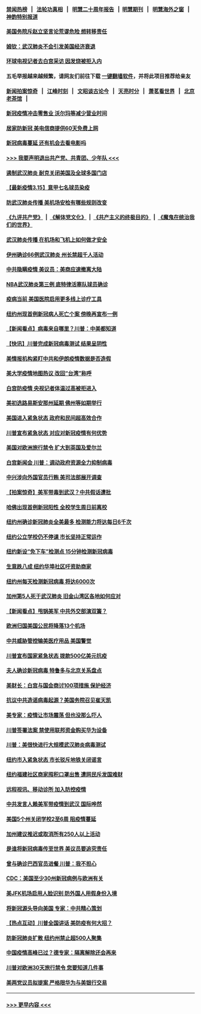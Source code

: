 #### [禁闻热榜](热点新闻.md?=0)  &nbsp;&nbsp;|&nbsp;&nbsp; [法轮功真相](https://github.com/gfw-breaker/truth/blob/master/README.md?=0) &nbsp;&nbsp;|&nbsp;&nbsp; [明慧二十周年报告](https://github.com/gfw-breaker/mh-reports/blob/master/README.md?=0) &nbsp;&nbsp;|&nbsp;&nbsp;[明慧期刊](https://github.com/gfw-breaker/mh-qikan) &nbsp;&nbsp;|&nbsp;&nbsp; [明慧海外之窗](https://github.com/gfw-breaker/mh-news/blob/master/README.md?=0) &nbsp;&nbsp;|&nbsp;&nbsp; [神韵特别报道](https://github.com/gfw-breaker/mh-news/blob/master/shenyun.md?=0)
#### [美国务院斥赵立坚言论荒谬危险 想转移责任](../pages/nsc412/n11942518.md?t=03160431) 
#### [姆钦：武汉肺炎不会引发美国经济衰退](../pages/nsc412/n11942530.md?t=03160431) 
#### [环球电视记者去白宫采访 因发烧被拒入内](../pages/nsc412/n11942516.md?t=03160431) 
#### 五毛举报越来越频繁，请网友们前往下载 [一键翻墙软件](https://github.com/gfw-breaker/ssr-accounts)，并将此项目推荐给亲友
#### [新闻拍案惊奇](https://github.com/gfw-breaker/banned-news/blob/master/pages/link4.md) &nbsp;&nbsp;|&nbsp;&nbsp; [江峰时刻](https://github.com/gfw-breaker/banned-news/blob/master/pages/link4.md) &nbsp;&nbsp;|&nbsp;&nbsp; [文昭谈古论今](https://github.com/gfw-breaker/banned-news/blob/master/pages/link4.md) &nbsp;&nbsp;|&nbsp;&nbsp; [天亮时分](https://github.com/gfw-breaker/banned-news/blob/master/pages/link4.md) &nbsp;&nbsp;|&nbsp;&nbsp; [萧茗看世界](https://github.com/gfw-breaker/banned-news/blob/master/pages/link4.md) &nbsp;&nbsp;|&nbsp;&nbsp; [北京老茶馆](https://github.com/gfw-breaker/banned-news/blob/master/pages/link4.md) &nbsp;&nbsp;|&nbsp;&nbsp; 
#### [新冠疫情冲击零售业 沃尔玛等减少营业时间](../pages/nsc412/n11942454.md?t=03160431) 
#### [居家防新冠 美电信商提供60天免费上网](../pages/nsc412/n11942457.md?t=03160431) 
#### [新冠病毒蔓延 还有机会去看电影吗](../pages/nsc412/n11942385.md?t=03160431) 
#### [>>> 我要声明退出共产党、共青团、少年队 <<<](https://github.com/begood0513/goodnews/blob/master/quit/letter.md) 
#### [遏制武汉肺炎 耐克关闭美国及全球多国门店](../pages/nsc412/n11942366.md?t=03160431) 
#### [【最新疫情3.15】意甲七名球员染疫](../pages/nsc412/n11940988.md?t=03160431) 
#### [防武汉肺炎传播 美机场安检有哪些规则改变](../pages/nsc412/n11939497.md?t=03160431) 
#### [《九评共产党》](https://github.com/begood0513/9ping.md/blob/master/README.md) &nbsp;|&nbsp; [《解体党文化》](../../../../jtdwh.md/blob/master/README.md)  &nbsp;|&nbsp; [《共产主义的终极目的》](../../../../gczydzjmd.md/blob/master/README.md) &nbsp;|&nbsp; [《魔鬼在统治我们的世界》](../../../../mgztzwmdsj.md/blob/master/README.md) 
#### [武汉肺炎传播 在机场和飞机上如何做才安全](../pages/nsc412/n11928171.md?t=03160431) 
#### [伊州确诊66例武汉肺炎 州长禁超千人活动](../pages/nsc412/n11941564.md?t=03160431) 
#### [中共隐瞒疫情 美议员：美商应速撤离大陆](../pages/nsc412/n11941407.md?t=03160431) 
#### [NBA武汉肺炎第三例 底特律活塞队球员确诊](../pages/nsc412/n11941282.md?t=03160431) 
#### [疫病当前 美国医院启用更多线上诊疗工具](../pages/nsc412/n11941300.md?t=03160431) 
#### [纽约州现首例新冠病人死亡个案  傍晚再宣布一例](../pages/nsc412/n11941340.md?t=03160431) 
#### [【新闻看点】病毒来自哪里？川普：中美都知道](../pages/nsc412/n11940769.md?t=03160431) 
#### [【快讯】川普完成新冠病毒测试 结果呈阴性](../pages/nsc412/n11941045.md?t=03160431) 
#### [美情报机构紧盯中共和伊朗疫情数据是否造假](../pages/nsc412/n11940875.md?t=03160431) 
#### [美大学疫情地图热议 改回“台湾”称呼](../pages/nsc412/n11940365.md?t=03160431) 
#### [白宫防疫情 央视记者体温过高被拒进入](../pages/nsc412/n11940841.md?t=03160431) 
#### [美初选路易斯安那州延期 佛州等如期举行](../pages/nsc412/n11940614.md?t=03160431) 
#### [美国进入紧急状态 政府和民间超高效合作](../pages/nsc412/n11940720.md?t=03160431) 
#### [川普宣布紧急状态 对应对新冠疫情有何优势](../pages/nsc412/n11940632.md?t=03160431) 
#### [美国对欧洲旅行禁令 扩大到英国及爱尔兰](../pages/nsc412/n11940647.md?t=03160431) 
#### [白宫新闻会 川普：调动政府资源全力抑制病毒](../pages/nsc412/n11940558.md?t=03160431) 
#### [中兴涉向外国官员行贿 美司法部展开调查](../pages/nsc412/n11940378.md?t=03160431) 
#### [【拍案惊奇】美军带毒到武汉？中共假话遭批](../pages/nsc412/n11939240.md?t=03160431) 
#### [哈佛出现首例新冠阳性  全校学生周日前离校](../pages/nsc412/n11939759.md?t=03160431) 
#### [纽约州确诊新冠肺炎全美最多  检测能力将达每日6千次](../pages/nsc412/n11939581.md?t=03160431) 
#### [纽约公立学校仍不停课 市长坚持正常运作](../pages/nsc412/n11939557.md?t=03160431) 
#### [纽约新设“免下车”检测点  15分钟检测新冠病毒](../pages/nsc412/n11939513.md?t=03160431) 
#### [生意跌八成  纽约华埠社区吁资助商家](../pages/nsc412/n11939562.md?t=03160431) 
#### [纽约州每天检测新冠病毒  将达6000次](../pages/nsc412/n11939510.md?t=03160431) 
#### [加州第5人死于武汉肺炎 旧金山湾区各地如何应对](../pages/nsc412/n11939263.md?t=03160431) 
#### [【新闻看点】甩锅美军 中共外交部演双簧？](../pages/nsc412/n11938828.md?t=03160431) 
#### [欧洲归国美国公民将降落13个机场](../pages/nsc412/n11939026.md?t=03160431) 
#### [中共威胁管控输美医疗用品 美国警觉](../pages/nsc412/n11938602.md?t=03160431) 
#### [川普宣布国家紧急状态 拨款500亿美元抗疫](../pages/nsc412/n11939032.md?t=03160431) 
#### [夫人确诊新冠病毒 特鲁多与北京关系盘点](../pages/nsc412/n11938748.md?t=03160431) 
#### [美财长：白宫与国会商讨100项措施 保护经济](../pages/nsc412/n11938829.md?t=03160431) 
#### [抗议中共造谣病毒起源？美国务院召见崔天凯](../pages/nsc412/n11938747.md?t=03160431) 
#### [美专家：疫情让市场震荡 但也没那么吓人](../pages/nsc412/n11938573.md?t=03160431) 
#### [川普签署法案 禁使用联邦资金购买华为设备](../pages/nsc412/n11938279.md?t=03160431) 
#### [川普：美很快进行大规模武汉肺炎病毒测试](../pages/nsc412/n11938523.md?t=03160431) 
#### [纽约市入紧急状态  市长驳斥地铁关闭谣言](../pages/nsc412/n11937384.md?t=03160431) 
#### [纽约福建社区商家囤积口罩出售 遭网民斥发国难财](../pages/nsc412/n11937354.md?t=03160431) 
#### [远程视讯、移动诊所  加入防控疫情](../pages/nsc412/n11937370.md?t=03160431) 
#### [中共发言人赖美军带疫情到武汉 国际哗然](../pages/nsc412/n11936484.md?t=03160431) 
#### [美国5个州关闭学校2至6周 阻疫情蔓延](../pages/nsc412/n11937190.md?t=03160431) 
#### [加州建议推迟或取消所有250人以上活动](../pages/nsc412/n11937373.md?t=03160431) 
#### [是谁将新冠病毒传至世界 美议员要追究责任](../pages/nsc412/n11936827.md?t=03160431) 
#### [曾与确诊巴西官员进餐 川普：我不担心](../pages/nsc412/n11936958.md?t=03160431) 
#### [CDC：美国至少30州新冠病例与欧洲有关](../pages/nsc412/n11936623.md?t=03160431) 
#### [美JFK机场启用人脸识别 防外国人用假身份入境](../pages/nsc412/n11936511.md?t=03160431) 
#### [将新冠源头导向美国 专家：中共精心策划](../pages/nsc412/n11936432.md?t=03160431) 
#### [【热点互动】川普全国讲话 美防疫有何大招？](../pages/nsc412/n11936288.md?t=03160431) 
#### [防新冠肺炎扩散 纽约州禁止超500人聚集](../pages/nsc412/n11936400.md?t=03160431) 
#### [中国疫情高峰已过？德专家：隔离解除还会再来](../pages/nsc412/n11935994.md?t=03160431) 
#### [川普对欧洲30天旅行禁令 您要知道几件事](../pages/nsc412/n11935870.md?t=03160431) 
#### [美两党议员拟提案 严格限华为与美银行交易](../pages/nsc412/n11935733.md?t=03160431) 

----
#### [ >>> 更早内容 <<< ](../indexes/nsc412-earlier.md)
